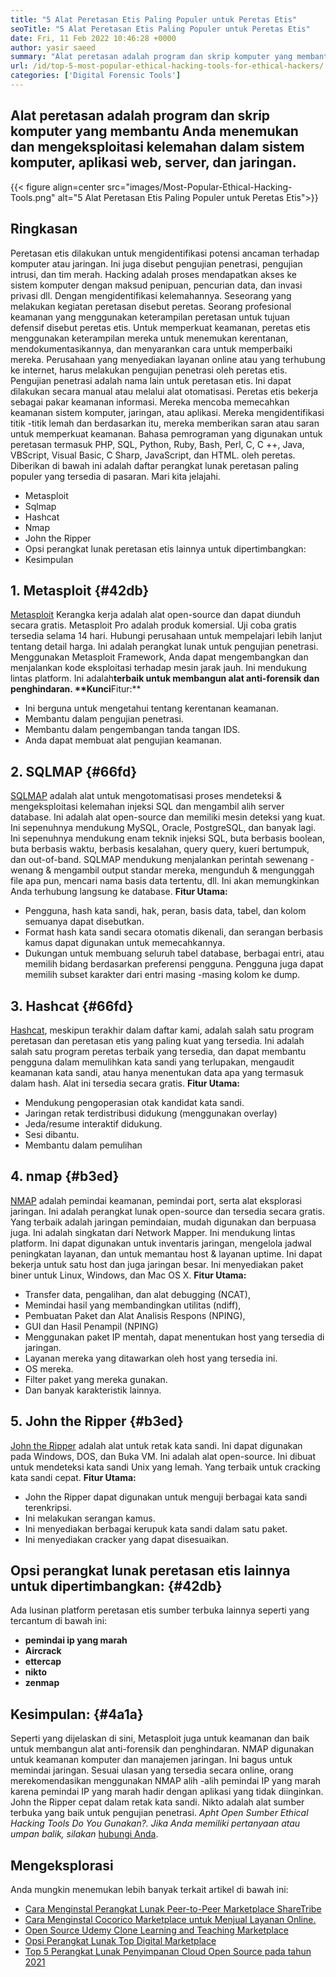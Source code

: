 ```yaml
---
title: "5 Alat Peretasan Etis Paling Populer untuk Peretas Etis" 
seoTitle: "5 Alat Peretasan Etis Paling Populer untuk Peretas Etis" 
date: Fri, 11 Feb 2022 10:46:28 +0000
author: yasir saeed
summary: "Alat peretasan adalah program dan skrip komputer yang membantu Anda menemukan dan mengeksploitasi kelemahan dalam sistem komputer, aplikasi web, server, dan jaringan." 
url: /id/top-5-most-popular-ethical-hacking-tools-for-ethical-hackers/
categories: ['Digital Forensic Tools']
---
```


## Alat peretasan adalah program dan skrip komputer yang membantu Anda menemukan dan mengeksploitasi kelemahan dalam sistem komputer, aplikasi web, server, dan jaringan.

{{< figure align=center src="images/Most-Popular-Ethical-Hacking-Tools.png" alt="5 Alat Peretasan Etis Paling Populer untuk Peretas Etis">}}


## Ringkasan
Peretasan etis dilakukan untuk mengidentifikasi potensi ancaman terhadap komputer atau jaringan. Ini juga disebut pengujian penetrasi, pengujian intrusi, dan tim merah. Hacking adalah proses mendapatkan akses ke sistem komputer dengan maksud penipuan, pencurian data, dan invasi privasi dll. Dengan mengidentifikasi kelemahannya. Seseorang yang melakukan kegiatan peretasan disebut peretas.
Seorang profesional keamanan yang menggunakan keterampilan peretasan untuk tujuan defensif disebut peretas etis. Untuk memperkuat keamanan, peretas etis menggunakan keterampilan mereka untuk menemukan kerentanan, mendokumentasikannya, dan menyarankan cara untuk memperbaiki mereka. Perusahaan yang menyediakan layanan online atau yang terhubung ke internet, harus melakukan pengujian penetrasi oleh peretas etis. Pengujian penetrasi adalah nama lain untuk peretasan etis. Ini dapat dilakukan secara manual atau melalui alat otomatisasi.
Peretas etis bekerja sebagai pakar keamanan informasi. Mereka mencoba memecahkan keamanan sistem komputer, jaringan, atau aplikasi. Mereka mengidentifikasi titik -titik lemah dan berdasarkan itu, mereka memberikan saran atau saran untuk memperkuat keamanan. Bahasa pemrograman yang digunakan untuk peretasan termasuk PHP, SQL, Python, Ruby, Bash, Perl, C, C ++, Java, VBScript, Visual Basic, C Sharp, JavaScript, dan HTML. oleh peretas.
Diberikan di bawah ini adalah daftar perangkat lunak peretasan paling populer yang tersedia di pasaran. Mari kita jelajahi.
  * Metasploit
  * Sqlmap
  * Hashcat
  * Nmap
  * John the Ripper
  * Opsi perangkat lunak peretasan etis lainnya untuk dipertimbangkan:
  * Kesimpulan

## 1. Metasploit {#42db}

[Metasploit][1] Kerangka kerja adalah alat open-source dan dapat diunduh secara gratis. Metasploit Pro adalah produk komersial. Uji coba gratis tersedia selama 14 hari. Hubungi perusahaan untuk mempelajari lebih lanjut tentang detail harga.
Ini adalah perangkat lunak untuk pengujian penetrasi. Menggunakan Metasploit Framework, Anda dapat mengembangkan dan menjalankan kode eksploitasi terhadap mesin jarak jauh. Ini mendukung lintas platform. Ini adalah****terbaik untuk membangun alat anti-forensik dan penghindaran.
**Kunci****Fitur:**  
  * Ini berguna untuk mengetahui tentang kerentanan keamanan.
  * Membantu dalam pengujian penetrasi.
  * Membantu dalam pengembangan tanda tangan IDS.
  * Anda dapat membuat alat pengujian keamanan.

## 2. SQLMAP {#66fd}

[SQLMAP][2] adalah alat untuk mengotomatisasi proses mendeteksi & mengeksploitasi kelemahan injeksi SQL dan mengambil alih server database. Ini adalah alat open-source dan memiliki mesin deteksi yang kuat. Ini sepenuhnya mendukung MySQL, Oracle, PostgreSQL, dan banyak lagi. Ini sepenuhnya mendukung enam teknik injeksi SQL, buta berbasis boolean, buta berbasis waktu, berbasis kesalahan, query query, kueri bertumpuk, dan out-of-band.
SQLMAP mendukung menjalankan perintah sewenang -wenang & mengambil output standar mereka, mengunduh & mengunggah file apa pun, mencari nama basis data tertentu, dll. Ini akan memungkinkan Anda terhubung langsung ke database.
**Fitur Utama:**  
  * Pengguna, hash kata sandi, hak, peran, basis data, tabel, dan kolom semuanya dapat disebutkan.
  * Format hash kata sandi secara otomatis dikenali, dan serangan berbasis kamus dapat digunakan untuk memecahkannya.
  * Dukungan untuk membuang seluruh tabel database, berbagai entri, atau memilih bidang berdasarkan preferensi pengguna. Pengguna juga dapat memilih subset karakter dari entri masing -masing kolom ke dump.

## 3. Hashcat {#66fd}

[Hashcat][3], meskipun terakhir dalam daftar kami, adalah salah satu program peretasan dan peretasan etis yang paling kuat yang tersedia. Ini adalah salah satu program peretas terbaik yang tersedia, dan dapat membantu pengguna dalam memulihkan kata sandi yang terlupakan, mengaudit keamanan kata sandi, atau hanya menentukan data apa yang termasuk dalam hash. Alat ini tersedia secara gratis.
**Fitur Utama:**  
  * Mendukung pengoperasian otak kandidat kata sandi.
  * Jaringan retak terdistribusi didukung (menggunakan overlay)
  * Jeda/resume interaktif didukung.
  * Sesi dibantu.
  * Membantu dalam pemulihan

## 4. nmap {#b3ed}

[NMAP][4] adalah pemindai keamanan, pemindai port, serta alat eksplorasi jaringan. Ini adalah perangkat lunak open-source dan tersedia secara gratis. Yang terbaik adalah jaringan pemindaian, mudah digunakan dan berpuasa juga. Ini adalah singkatan dari Network Mapper.
Ini mendukung lintas platform. Ini dapat digunakan untuk inventaris jaringan, mengelola jadwal peningkatan layanan, dan untuk memantau host & layanan uptime. Ini dapat bekerja untuk satu host dan juga jaringan besar. Ini menyediakan paket biner untuk Linux, Windows, dan Mac OS X.
**Fitur Utama:**  
  * Transfer data, pengalihan, dan alat debugging (NCAT),
  * Memindai hasil yang membandingkan utilitas (ndiff),
  * Pembuatan Paket dan Alat Analisis Respons (NPING),
  * GUI dan Hasil Penampil (NPING)
  * Menggunakan paket IP mentah, dapat menentukan host yang tersedia di jaringan.
  * Layanan mereka yang ditawarkan oleh host yang tersedia ini.
  * OS mereka.
  * Filter paket yang mereka gunakan.
  * Dan banyak karakteristik lainnya.

## 5. John the Ripper {#b3ed}

[John the Ripper][5] adalah alat untuk retak kata sandi. Ini dapat digunakan pada Windows, DOS, dan Buka VM. Ini adalah alat open-source. Ini dibuat untuk mendeteksi kata sandi Unix yang lemah. Yang terbaik untuk cracking kata sandi cepat.
**Fitur Utama:**  
  * John the Ripper dapat digunakan untuk menguji berbagai kata sandi terenkripsi.
  * Ini melakukan serangan kamus.
  * Ini menyediakan berbagai kerupuk kata sandi dalam satu paket.
  * Ini menyediakan cracker yang dapat disesuaikan.

## Opsi perangkat lunak peretasan etis lainnya untuk dipertimbangkan: {#42db}

Ada lusinan platform peretasan etis sumber terbuka lainnya seperti yang tercantum di bawah ini:
* **pemindai ip yang marah** 
* **Aircrack** 
* **ettercap** 
* **nikto** 
* **zenmap** 

## Kesimpulan: {#4a1a}

Seperti yang dijelaskan di sini, Metasploit juga untuk keamanan dan baik untuk membangun alat anti-forensik dan penghindaran. NMAP digunakan untuk keamanan komputer dan manajemen jaringan. Ini bagus untuk memindai jaringan. Sesuai ulasan yang tersedia secara online, orang merekomendasikan menggunakan NMAP alih -alih pemindai IP yang marah karena pemindai IP yang marah hadir dengan aplikasi yang tidak diinginkan. John the Ripper cepat dalam retak kata sandi. Nikto adalah alat sumber terbuka yang baik untuk pengujian penetrasi.
_Apht _Open Sumber Ethical Hacking Tools__ _Do You Gunakan?. Jika Anda memiliki pertanyaan atau umpan balik, silakan_ [hubungi Anda][6].

## Mengeksplorasi
Anda mungkin menemukan lebih banyak terkait artikel di bawah ini:
  * [Cara Menginstal Perangkat Lunak Peer-to-Peer Marketplace ShareTribe][7]
  * [Cara Menginstal Cocorico Marketplace untuk Menjual Layanan Online.][8]
  * [Open Source Udemy Clone Learning and Teaching Marketplace][9]
  * [Opsi Perangkat Lunak Top Digital Marketplace][10]
  * [Top 5 Perangkat Lunak Penyimpanan Cloud Open Source pada tahun 2021][11]



[1]: https://www.metasploit.com/
[2]: https://sqlmap.org/
[3]: https://hashcat.net/hashcat/
[4]: https://nmap.org/
[5]: https://www.openwall.com/john/
[6]: mailto:yasir.saeed@aspose.com
[7]: https://products.containerize.com/marketplace/sharetribe/
[8]: https://products.containerize.com/marketplace/cocorico/
[9]: https://products.containerize.com/marketplace/edurge/
[10]: https://products.containerize.com/marketplace/
[11]: https://blog.containerize.com/backup-and-sync-software/top-5-open-source-cloud-storage-software-in-2021/
